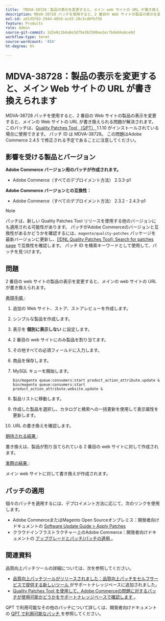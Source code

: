 ```yaml
---
title: 「MDVA-38728：製品の表示を変更すると、メイン web サイトの URL が書き換えられる」
description: MDVA-38728 パッチを使用すると、2 番目の Web サイトの製品の表示を変更すると、メインの Web サイトの URL が書き換えられる問題が解決されます。 このパッチは、[Quality Patches Tool （QPT） ] （/help/announcements/adobe-commerce-announcements/magento-quality-patches-released-new-tool-to-self-serve-quality-patches.md） 1.1.10 がインストールされている場合に利用できます。 パッチ ID は MDVA-38728。 この問題はAdobe Commerce 2.4.5 で修正される予定であることに注意してください。
exl-id: ad1d5f82-294d-485d-acd3-28c3cd0fbf56
feature: Products
role: Admin
source-git-commit: 1d2e0c1b4a8e3d79a362500ee3ec7bde84a6ce0d
workflow-type: tm+mt
source-wordcount: '454'
ht-degree: 0%

---
```


# MDVA-38728：製品の表示を変更すると、メイン Web サイトの URL が書き換えられます

MDVA-38728 パッチを使用すると、2 番目の Web サイトの製品の表示を変更すると、メインの Web サイトの URL が書き換えられる問題が解決されます。 このパッチは、[Quality Patches Tool （QPT） ](/help/announcements/adobe-commerce-announcements/magento-quality-patches-released-new-tool-to-self-serve-quality-patches.md)1.1.10 がインストールされている場合に使用できます。 パッチ ID は MDVA-38728。 この問題はAdobe Commerce 2.4.5 で修正される予定であることに注意してください。

## 影響を受ける製品とバージョン

**Adobe Commerce バージョン用のパッチが作成されます。**

* Adobe Commerce（すべてのデプロイメント方法） 2.3.3-p1

**Adobe Commerce バージョンとの互換性：**

* Adobe Commerce（すべてのデプロイメント方法） 2.3.2 - 2.4.3-p1

>[!NOTE]
>
>パッチは、新しい Quality Patches Tool リリースを使用する他のバージョンにも適用される可能性があります。 パッチがAdobe Commerceのバージョンと互換性があるかどうかを確認するには、`magento/quality-patches` パッケージを最新バージョンに更新し、[[!DNL Quality Patches Tool]: Search for patches page](https://devdocs.magento.com/quality-patches/tool.html#patch-grid) で互換性を確認します。 パッチ ID を検索キーワードとして使用して、パッチを見つけます。

## 問題

2 番目の web サイトの製品の表示を変更すると、メインの web サイトの URL が書き換えられます。

<u> 再現手順 </u>:

1. 追加の Web サイト、ストア、ストアレビューを作成します。
1. シンプルな製品を作成します。
1. 表示を **個別に表示しない** に設定します。
1. 2 番目の web サイトにのみ製品を割り当てます。
1. その他すべての必須フィールドに入力します。
1. 商品を保存します。
1. MySQL キューを開始します。

   ```mysql
   bin/magento queue:consumers:start product_action_attribute.update &
   bin/magento queue:consumers:start product_action_attribute.website.update &
   ```

1. 製品リストに移動します。
1. 作成した製品を選択し、カタログと検索への一括更新を使用して表示属性を更新します。
1. URL の書き換えを確認します。

<u> 期待される結果 </u>:

書き換えは、製品が割り当てられている 2 番目の web サイトに対して作成されます。

<u> 実際の結果 </u>:

メイン web サイトに対して書き換えが作成されます。

## パッチの適用

個々のパッチを適用するには、デプロイメント方法に応じて、次のリンクを使用します。

* Adobe CommerceまたはMagento Open Sourceオンプレミス：開発者向けドキュメントの [Software Update Guide > Apply Patches](https://devdocs.magento.com/guides/v2.4/comp-mgr/patching/mqp.html)
* クラウドインフラストラクチャー上のAdobe Commerce：開発者向けドキュメントの [ アップグレードとパッチ/パッチの適用 ](https://devdocs.magento.com/cloud/project/project-patch.html)。

## 関連資料

品質向上パッチツールの詳細については、次を参照してください。

* [ 品質向上パッチツールがリリースされました：品質向上パッチをセルフサービスで提供する新しいツール ](/help/announcements/adobe-commerce-announcements/magento-quality-patches-released-new-tool-to-self-serve-quality-patches.md) がサポートナレッジベースに追加されました。
* [Quality Patches Tool を使用して、Adobe Commerceの問題に対するパッチが使用可能かどうかをサポートナレッジベースで確認します ](/help/support-tools/patches-available-in-qpt-tool/check-patch-for-magento-issue-with-magento-quality-patches.md)。

QPT で利用可能なその他のパッチについて詳しくは、開発者向けドキュメントの [QPT で利用可能なパッチ ](https://devdocs.magento.com/quality-patches/tool.html#patch-grid) を参照してください。

